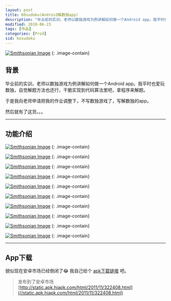 ```yaml
---
layout: post
title: KOsudoku(Android解数独app)
description: "毕业前的实训，老师以数独游戏为例讲解如何做一个Android app。我平时也爱玩数独，自觉解题方法也还行，干脆实现到代码算法里吧，拿程序来解题。于是我向老师申请把我的作业调整下，不写数独游戏了，写解数独的app。然后就有了这货。。。"
modified: 2018-06-23
tags: [作品]
categories: [Prod]
sid: kosudoku
---
```


[![Smithsonian Image](//up.yorry.cn/link/kosudoku/load_img2.png)](//up.yorry.cn/link/kosudoku/load_img2.png)
{: .image-contain}

## 背景
毕业前的实训，老师以数独游戏为例讲解如何做一个Android app。我平时也爱玩数独，自觉解题方法也还行，干脆实现到代码算法里吧，拿程序来解题。

于是我向老师申请把我的作业调整下，不写数独游戏了，写解数独的app。

然后就有了这货。。。

<!--more-->

---

## 功能介绍

[![Smithsonian Image](//up.yorry.cn/link/kosudoku/pic1.png)](//up.yorry.cn/link/kosudoku/pic1.png)
{: .image-contain}

[![Smithsonian Image](//up.yorry.cn/link/kosudoku/pic2.png)](//up.yorry.cn/link/kosudoku/pic2.png)
{: .image-contain}

[![Smithsonian Image](//up.yorry.cn/link/kosudoku/pic3.png)](//up.yorry.cn/link/kosudoku/pic3.png)
{: .image-contain}

[![Smithsonian Image](//up.yorry.cn/link/kosudoku/pic4.png)](//up.yorry.cn/link/kosudoku/pic4.png)
{: .image-contain}

[![Smithsonian Image](//up.yorry.cn/link/kosudoku/pic5.png)](//up.yorry.cn/link/kosudoku/pic5.png)
{: .image-contain}

[![Smithsonian Image](//up.yorry.cn/link/kosudoku/pic6.png)](//up.yorry.cn/link/kosudoku/pic6.png)
{: .image-contain}

[![Smithsonian Image](//up.yorry.cn/link/kosudoku/pic7.png)](//up.yorry.cn/link/kosudoku/pic7.png)
{: .image-contain}

[![Smithsonian Image](//up.yorry.cn/link/kosudoku/pic8.png)](//up.yorry.cn/link/kosudoku/pic8.png)
{: .image-contain}

[![Smithsonian Image](//up.yorry.cn/link/kosudoku/pic9.png)](//up.yorry.cn/link/kosudoku/pic9.png)
{: .image-contain}

[![Smithsonian Image](//up.yorry.cn/link/kosudoku/pic10.png)](//up.yorry.cn/link/kosudoku/pic10.png)
{: .image-contain}

---

## App下载

貌似现在安卓市场已经倒闭了😂 我自己给个 [apk下载链接](//up.yorry.cn/link/kosudoku/KOsudoku.apk) 吧。

> 发布到了安卓市场 [http://static.apk.hiapk.com/html/2011/11/322408.html](//static.apk.hiapk.com/html/2011/11/322408.html)
